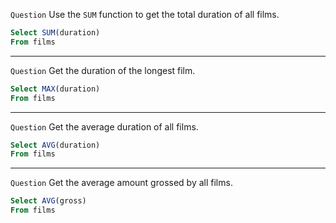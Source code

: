 `Question` Use the `SUM` function to get the total duration of all films.
```sql
Select SUM(duration)
From films
```

***

`Question` Get the duration of the longest film.
``` sql
Select MAX(duration)
From films
```

***

`Question` Get the average duration of all films.
``` sql
Select AVG(duration)
From films
```

***

`Question`  Get the average amount grossed by all films.
``` sql
Select AVG(gross)
From films
```






